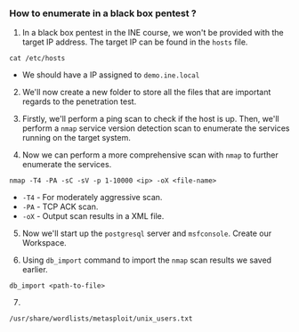 
### How to enumerate in a black box pentest ?

1. In a black box pentest in the INE course, we won't be provided with the target IP address. The target IP can be found in the `hosts` file.
```
cat /etc/hosts
```
- We should have a IP assigned to `demo.ine.local`

2. We'll now create a new folder to store all the files that are important regards to the penetration test. 

3. Firstly, we'll perform a ping scan to check if the host is up. Then, we'll perform a `nmap` service version detection scan to enumerate the services running on the target system.

4. Now we can perform a more comprehensive scan with `nmap` to further enumerate the services.
```
nmap -T4 -PA -sC -sV -p 1-10000 <ip> -oX <file-name>
```
- `-T4` - For moderately aggressive scan.
- `-PA` - TCP ACK scan.
- `-oX` - Output scan results in a XML file.

5. Now we'll start up the `postgresql` server and `msfconsole`. Create our Workspace.

6. Using `db_import` command to import the `nmap` scan results we saved earlier.
```
db_import <path-to-file>
```

7. 
```
/usr/share/wordlists/metasploit/unix_users.txt
```